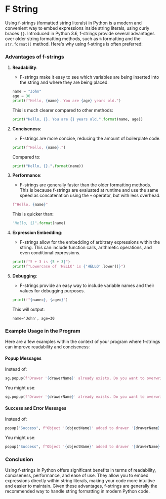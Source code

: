 # F String
Using f-strings (formatted string literals) in Python is a modern and convenient way to embed expressions inside string literals, using curly braces `{}`. Introduced in Python 3.6, f-strings provide several advantages over older string formatting methods, such as `%` formatting and the `str.format()` method. Here's why using f-strings is often preferred:

### Advantages of f-strings

1. **Readability**:
   - F-strings make it easy to see which variables are being inserted into the string and where they are being placed.
   ```python
   name = "John"
   age = 30
   print(f"Hello, {name}. You are {age} years old.")
   ```
   This is much clearer compared to other methods:
   ```python
   print("Hello, {}. You are {} years old.".format(name, age))
   ```

2. **Conciseness**:
   - F-strings are more concise, reducing the amount of boilerplate code.
   ```python
   print(f"Hello, {name}.")
   ```
   Compared to:
   ```python
   print("Hello, {}.".format(name))
   ```

3. **Performance**:
   - F-strings are generally faster than the older formatting methods. This is because f-strings are evaluated at runtime and use the same speed as concatenation using the `+` operator, but with less overhead.
   ```python
   f"Hello, {name}"
   ```
   This is quicker than:
   ```python
   "Hello, {}".format(name)
   ```

4. **Expression Embedding**:
   - F-strings allow for the embedding of arbitrary expressions within the string. This can include function calls, arithmetic operations, and even conditional expressions.
   ```python
   print(f"5 + 3 is {5 + 3}")
   print(f"Lowercase of 'HELLO' is {'HELLO'.lower()}")
   ```

5. **Debugging**:
   - F-strings provide an easy way to include variable names and their values for debugging purposes.
   ```python
   print(f"{name=}, {age=}")
   ```
   This will output:
   ```
   name='John', age=30
   ```

### Example Usage in the Program

Here are a few examples within the context of your program where f-strings can improve readability and conciseness:

#### Popup Messages

Instead of:
```python
sg.popup(f"Drawer '{drawerName}' already exists. Do you want to overwrite it?")
```

You might use:
```python
sg.popup(f"Drawer '{drawerName}' already exists. Do you want to overwrite it?")
```

#### Success and Error Messages

Instead of:
```python
popup("Success", f"Object '{objectName}' added to drawer '{drawerName}'!")
```

You might use:
```python
popup("Success", f"Object '{objectName}' added to drawer '{drawerName}'!")
```

### Conclusion

Using f-strings in Python offers significant benefits in terms of readability, conciseness, performance, and ease of use. They allow you to embed expressions directly within string literals, making your code more intuitive and easier to maintain. Given these advantages, f-strings are generally the recommended way to handle string formatting in modern Python code.